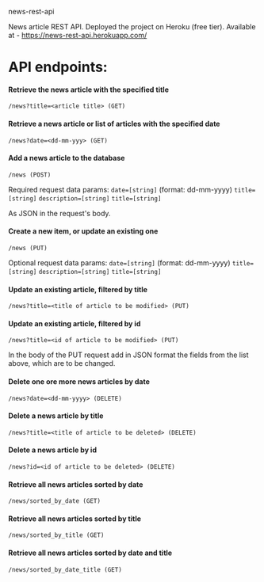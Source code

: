 
news-rest-api

News article REST API. Deployed the project on Heroku (free tier). Available at - https://news-rest-api.herokuapp.com/
# API endpoints:
#### Retrieve the news article with the specified title

```/news?title=<article title> (GET)```

#### Retrieve a news article or list of articles with the specified date

```/news?date=<dd-mm-yyy> (GET)```

#### Add a news article to the database

```/news (POST)```

Required request data params: 
`date=[string]` (format: dd-mm-yyyy) `title=[string]` `description=[string]` `title=[string]`

As JSON in the request's body.

#### Create a new item, or update an existing one

```/news (PUT)```

Optional request data params: 
`date=[string]` (format: dd-mm-yyyy) `title=[string]` `description=[string]` `title=[string]`

#### Update an existing article, filtered by title

```/news?title=<title of article to be modified> (PUT)```

#### Update an existing article, filtered by id

```/news?title=<id of article to be modified> (PUT)```

In the body of the PUT request add in JSON format the fields from the list above, which are to be changed.

#### Delete one ore more news articles by date

```/news?date=<dd-mm-yyyy> (DELETE)```

#### Delete a news article by title

```/news?title=<title of article to be deleted> (DELETE)```

#### Delete a news article by id

```/news?id=<id of article to be deleted> (DELETE)```

#### Retrieve all news articles sorted by date

```/news/sorted_by_date (GET)```

#### Retrieve all news articles sorted by title

```/news/sorted_by_title (GET)```
#### Retrieve all news articles sorted by date and title

```/news/sorted_by_date_title (GET)```
